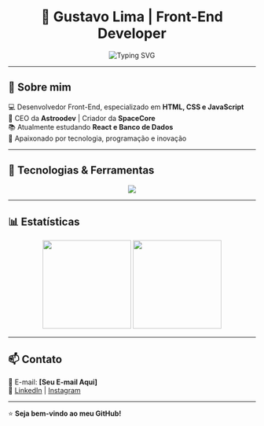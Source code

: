 <h1 align="center">🚀 Gustavo Lima | Front-End Developer</h1>

<p align="center">
  <img src="https://readme-typing-svg.herokuapp.com?font=Fira+Code&duration=3000&pause=1000&color=F7F7F7&center=true&vCenter=true&multiline=true&width=600&height=50&lines=Desenvolvedor+Front-End+apaixonado+por+tecnologia!;CEO+da+Astroodev+e+criador+da+SpaceCore." alt="Typing SVG" />
</p>

---

## 🌟 Sobre mim  
💻 Desenvolvedor Front-End, especializado em **HTML, CSS e JavaScript**  
🚀 CEO da **Astroodev** | Criador da **SpaceCore**  
📚 Atualmente estudando **React e Banco de Dados**  
🎯 Apaixonado por tecnologia, programação e inovação  

---

## 🚀 Tecnologias & Ferramentas  
<div align="center">
  <img src="https://skillicons.dev/icons?i=html,css,js,react,git,github,figma,vscode" />
</div>

---

## 📊 Estatísticas  
<div align="center">
  <img height="180em" src="https://github-readme-stats.vercel.app/api?username=GustavoLima&show_icons=true&theme=radical&count_private=true" />
  <img height="180em" src="https://github-readme-streak-stats.herokuapp.com/?user=GustavoLima&theme=radical" />
</div>

---

## 📫 Contato  
📩 E-mail: **[Seu E-mail Aqui]**  
🔗 [LinkedIn](https://linkedin.com/in/seu-perfil) | [Instagram](https://instagram.com/seu-perfil)  

---

⭐ **Seja bem-vindo ao meu GitHub!**  
